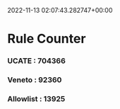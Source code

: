 2022-11-13 02:07:43.282747+00:00
# Rule Counter 
 ### UCATE : 704366

 ### Veneto : 92360

 ### Allowlist : 13925